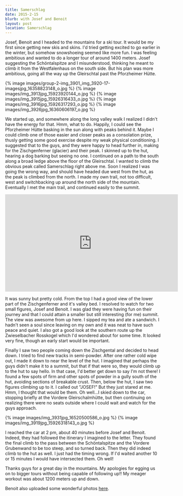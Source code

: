 ```yaml
---
title: Samerschlag
date: 2015-2-15
blurb: with Josef and Benoit
layout: post
location: Samerschlag
---
```


Josef, Benoit and I headed to the mountains for a ski tour. It would be my first
since getting new skis and skins. I'd tried getting excited to go earlier in the
winter, but somehow snowshoeing seemed like more fun. I was feeling ambitious
and wanted to do a longer tour of around 1400 meters. Josef suggesting the
Schöntalspitze and I misunderstood, thinking he meant to climb it from the
Westfalenhaus on the south side. But his plan was more ambitious, going all the
way up the Gleirschtal past the Pforzheimer Hütte.

{% image images/group-2-img_3901_img_3920-17-imagesjpg_16358823148_o.jpg %}
{% image images/img_3913jpg_15923920144_o.jpg %}
{% image images/img_3915jpg_15926316433_o.jpg %}
{% image images/img_3916jpg_15926317293_o.jpg %}
{% image images/img_3926jpg_16360606197_o.jpg %}

We started up, and somewhere along the long valley walk I realized I didn't have
the energy for that. Hmm, what to do. Happily, I could see the Pforzheimer Hütte
basking in the sun along with peaks behind it. Maybe I could climb one of those
easier and closer peaks as a consolation prize, thusly getting some good
exercise despite my weak physical conditioning. I suggested that to the guys,
and they were happy to head further in, making for the Zischgenferner (glacier)
and their peak. I skinned up to the hut, hearing a dog barking but seeing no
one. I continued on a path to the south along a broad ledge above the floor of
the Gleirschtal. I wanted to climb the obvious peak called Samerschlag right
above me. Soon I realized I was going the wrong way, and should have headed due
west from the hut, as the peak is climbed from the north. I made my own trail,
not too difficult, west and switchbacking up around the north side of the
mountain. Eventually I met the main trail, and continued easily to the summit.

<iframe width="560" height="315" src="https://www.youtube.com/embed/Rsy_ZLJCNe8"
frameborder="0" allowfullscreen></iframe>

It was sunny but pretty cold. From the top I had a good view of the lower part
of the Zischgenferner and it's valley bed. I resolved to watch for two small
figures, Josef and Benoit. I was glad they were having fun on their journey and
that I could attain a smaller but still interesting (for me) summit. The view
was awesome from up here. I sipped my tea and ate a sandwich. I hadn't seen a
soul since leaving on my own and it was neat to have such peace and quiet. I
also got a good look at the southern route up the Zwieselbacher Rosskogel which
I'd wondered about for some time. It looked very fine, though an early start
would be important.

Finally I saw two people coming down the Zischgental and decided to head down. I
tried to find new tracks in semi-powder. After one rather cold wipe out, I made
it down to near the level of the hut. I imagined that perhaps the guys didn't
make it to a summit, but that if that were so, they would climb up to the hut to
say hello. In that case, I'd better get down to say I'm not there! I found a few
spots of firm and other spots of powder in a gully south of the hut, avoiding
sections of breakable crust. Then, below the hut, I saw two figures climbing up
to it. I called out "JOSEF!" But they just stared at me. Hmm, I thought that
would be them. Oh well...I skied down to the car, stopping briefly at the
Vordere Gleirschalmhütte, but then continuing on realizing there were no seats
outside where I could wait and watch for the guys approach.

{% image images/img_3931jpg_16520500586_o.jpg %}
{% image images/img_3919jpg_15926318143_o.jpg %}



I reached the car at 2 pm, about 40 minutes before Josef and Benoit. Indeed,
they had followed the itinerary I imagined to the letter. They found the final
climb to the pass between the Schöntalspitze and the Vordere Grubenwand to be
too steep, and so turned back. Then they did indeed climb to the hut as well. I
just had the timing wrong. If I'd waited another 10 or 15 minutes I would have
intersected them. Oh well!

Thanks guys for a great day in the mountains. My apologies for egging us on to
bigger tours without being capable of following up!! My meager workout was about 1200
meters up and down.

Benoit also uploaded some wonderful
photos [here](https://www.flickr.com/photos/36922844@N04/16365616178/in/set-72157650865853885).
